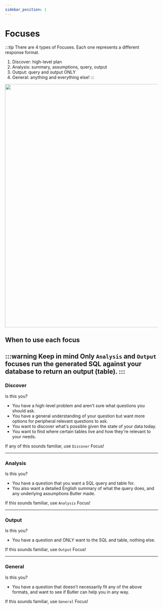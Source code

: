 ```yaml
---
sidebar_position: 1
---
```


# Focuses
:::tip There are 4 types of Focuses. Each one represents a different response format.
1. Discover: high-level plan
2. Analysis: summary, assumptions, query, output
3. Output: query and output ONLY
4. General: anything and everything else!
:::

<div style={{ display: "flex", justifyContent: "center", padding: "2rem 0 3rem 0" }}>
    <img src={require("../../static/img/Focuses.png").default} width="800" />
</div>

## When to use each focus
:::warning Keep in mind
Only `Analysis` and `Output` focuses run the generated SQL against your database to return an output (table).
:::
----
### Discover
Is this you?
- You have a high-level problem and aren't sure what questions you should ask. 
- You have a general understanding of your question but want more options for peripheral relevant questions to ask.
- You want to discover what's possible given the state of your data today.
- You want to find where certain tables live and how they're relevant to your needs. 

If any of this sounds familiar, use `Discover` Focus!

----

### Analysis
Is this you?
- You have a question that you want a SQL query and table for.
- You also want a detailed English summary of what the query does, and any underlying assumptions Butler made.

If this sounds familiar, use `Analysis` Focus!

----

### Output
Is this you? 
- You have a question and ONLY want to the SQL and table, nothing else.

If this sounds familiar, use `Output` Focus!

----

### General
Is this you?
- You have a question that doesn't necessarily fit any of the above formats, and want to see if Butler can help you in any way. 

If this sounds familiar, use `General` Focus!

